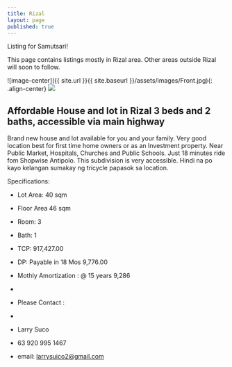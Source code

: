 ```yaml
---
title: Rizal
layout: page
published: true
---
```


Listing for Samutsari!

 This page contains listings mostly in Rizal area. Other areas outside Rizal will soon to follow.
 
 
  ![image-center]({{ site.url }}{{ site.baseurl }}/assets/images/Front.jpg){: .align-center}
 ![]({{site.baseurl}}/https://lh5.googleusercontent.com/qY2vWkJPopsbZrXE0WQqedsq_stuHnuCOZUw_mZBDp1A9N_5DTE3XKOhANTR)
 
 
 
 
## Affordable House and lot in Rizal 3 beds and 2 baths, accessible via main highway





Brand new house and lot available for you and your family. Very good location best for first time home owners or as an Investment property. Near Public Market, Hospitals, Churches and Public Schools. Just 18 minutes ride fom Shopwise Antipolo. This subdivision is very accessible. Hindi na po kayo kelangan sumakay ng tricycle papasok sa location.


Specifications: 

- Lot Area: 40 sqm
- Floor Area 46 sqm
- Room: 3
- Bath: 1


- TCP: 917,427.00
- DP: Payable in 18 Mos 9,776.00
- Mothly Amortization : @ 15 years 9,286
- 
- Please Contact :
- 
- Larry Suco
- 63 920 995 1467
- email: larrysuico2@gmail.com

